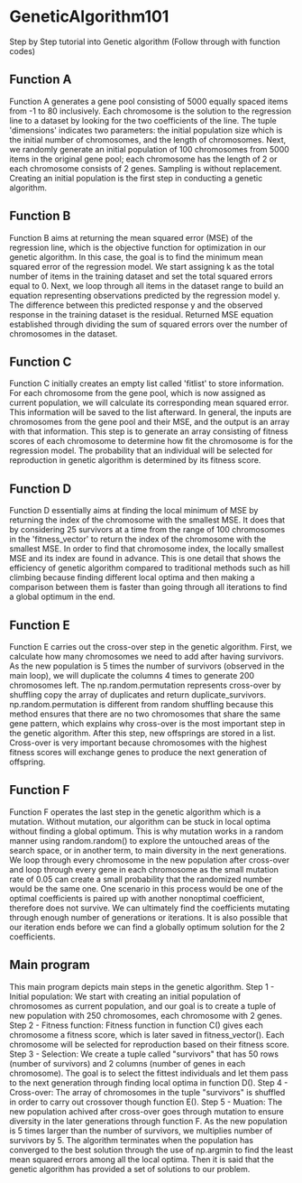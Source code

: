 # GeneticAlgorithm101
Step by Step tutorial into Genetic algorithm (Follow through with function codes)

## Function A
Function A generates a gene pool consisting of 5000 equally spaced items from -1 to 80 inclusively. Each chromosome is the solution to the regression line to a dataset by looking for the two coefficients of the line. The tuple 'dimensions' indicates two parameters: the initial population size which is the initial number of chromosomes, and the length of chromosomes. Next, we randomly generate an initial population of 100 chromosomes from 5000 items in the original gene pool; each chromosome has the length of 2 or each chromosome consists of 2 genes. Sampling is without replacement.
Creating an initial population is the first step in conducting a genetic algorithm.


## Function B
Function B aims at returning the mean squared error (MSE) of the regression line, which is the objective function for optimization in our genetic algorithm. In this case, the goal is to find the minimum mean squared error of the regression model.
We start assigning k as the total number of items in the training dataset and set the total squared errors equal to 0. Next, we loop through all items in the dataset range to build an equation representing observations predicted by the regression model y. The difference between this predicted response y and the observed response in the training dataset is the residual. Returned MSE equation established through dividing the sum of squared errors over the number of chromosomes in the dataset.


## Function C

Function C initially creates an empty list called 'fitlist' to store information. For each chromosome from the gene pool, which is now assigned as current population, we will calculate its corresponding mean squared error. This information will be saved to the list afterward. In general, the inputs are chromosomes from the gene pool and their MSE, and the output is an array with that information.
This step is to generate an array consisting of fitness scores of each chromosome to determine how fit the chromosome is for the regression model. The probability that an individual will be selected for reproduction in genetic algorithm is determined by its fitness score.

## Function D
Function D essentially aims at finding the local minimum of MSE by returning the index of the chromosome with the smallest MSE. It does that by considering 25 survivors at a time from the range of 100 chromosomes in the 'fitness_vector' to return the index of the chromosome with the smallest MSE. In order to find that chromosome index, the locally smallest MSE and its index are found in advance.
This is one detail that shows the efficiency of genetic algorithm compared to traditional methods such as hill climbing because finding different local optima and then making a comparison between them is faster than going through all iterations to find a global optimum in the end.


## Function E

Function E carries out the cross-over step in the genetic algorithm. First, we calculate how many chromosomes we need to add after having survivors. As the new population is 5 times the number of survivors (observed in the main loop), we will duplicate the columns 4 times to generate 200 chromosomes left. The np.random.permutation represents cross-over by shuffling copy the array of duplicates and return duplicate_survivors. np.random.permutation is different from random shuffling because this method ensures that there are no two chromosomes that share the same gene pattern, which explains why cross-over is the most important step in the genetic algorithm. After this step, new offsprings are stored in a list.
Cross-over is very important because chromosomes with the highest fitness scores will exchange genes to produce the next generation of offspring.


## Function F
Function F operates the last step in the genetic algorithm which is a mutation. Without mutation, our algorithm can be stuck in local optima without finding a global optimum.
This is why mutation works in a random manner using random.random() to explore the untouched areas of the search space, or in another term, to main diversity in the next generations. We loop through every chromosome in the new population after cross-over and loop through every gene in each chromosome as the small mutation rate of 0.05 can create a small probability that the randomized number would be the same one. One scenario in this process would be one of the optimal coefficients is paired up with another nonoptimal coefficient, therefore does not survive. We can ultimately find the coefficients mutating through enough number of generations or iterations. It is also possible that our iteration ends before we can find a globally optimum solution for the 2 coefficients.

## Main program
This main program depicts main steps in the genetic algorithm. Step 1 - Initial population: We start with creating an initial population of chromosomes as current population, and our goal is to create a tuple of new population with 250 chromosomes, each chromosome with 2 genes.
Step 2 - Fitness function: Fitness function in function C() gives each chromosome a fitness score, which is later saved in fitness_vector(). Each chromosome will be selected for reproduction based on their fitness score.
Step 3 - Selection: We create a tuple called "survivors" that has 50 rows (number of survivors) and 2 columns (number of genes in each chromosome). The goal is to select the fittest individuals and let them pass to the next generation through finding local optima in function D().
Step 4 - Cross-over: The array of chromosomes in the tuple "survivors" is shuffled in order to carry out crossover though function E().
Step 5 - Muation: The new population achived after cross-over goes through mutation to ensure diversity in the later generations through function F. As the new population is 5 times larger than the number of survivors, we multiplies number of survivors by 5.
The algorithm terminates when the population has converged to the best solution through the use of np.argmin to find the least mean squared errors among all the local optima. Then it is said that the genetic algorithm has provided a set of solutions to our problem.



